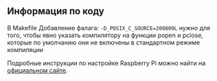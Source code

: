 ## Информация по коду

В Makefile 
Добавление фалага:
    ```
        -D_POSIX_C_SOURCE=200809L
    ```
    нужно для того, чтобы явно указать компилятору на функции popen и pclose, которые по умолчанию они не включены в стандартном режиме компиляции






Подробные инструкции по настройке Raspberry Pi можно найти на [официальном сайте](https://www.raspberrypi.org/documentation/).

